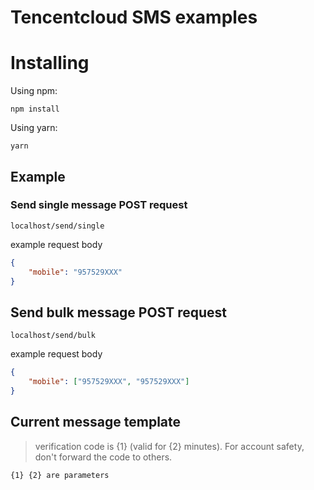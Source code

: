 # Tencentcloud SMS examples

# Installing

Using npm:
```
npm install
```
Using yarn:
```
yarn
```

## Example

### Send single message POST request


```
localhost/send/single
```

example request body

```json
{
	"mobile": "957529XXX"
}
```

## Send bulk message POST request

```
localhost/send/bulk
```

example request body

```json
{
	"mobile": ["957529XXX", "957529XXX"]
}
```

## Current message template

> verification code is {1} (valid for {2} minutes). For account safety, don't forward the code to others.

```{1} {2} are parameters```
